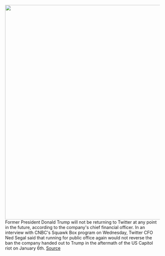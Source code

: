 <img src='https://cdn.vox-cdn.com/thumbor/w1CjmYRTlb8OVWex_82vY2RMVHE=/0x0:2040x1360/1200x800/filters:focal(857x517:1183x843)/cdn.vox-cdn.com/uploads/chorus_image/image/68798913/acastro_180827_1777_0001.0.jpg' width='700px' /><br/>
Former President Donald Trump will not be returning to Twitter at any point in the future, according to the company's chief financial officer. In an interview with CNBC's Squawk Box program on Wednesday, Twitter CFO Ned Segal said that running for public office again would not reverse the ban the company handed out to Trump in the aftermath of the US Capitol riot on January 6th.
<a href='https://www.theverge.com/2021/2/10/22276457/twitter-trump-ban-permanent-not-reversible-impeachment-acquitted'> Source <a/>